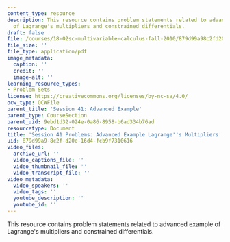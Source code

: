 ```yaml
---
content_type: resource
description: This resource contains problem statements related to advanced example
  of Lagrange's multipliers and constrained differentials.
draft: false
file: /courses/18-02sc-multivariable-calculus-fall-2010/879d99a98c2fd20e16d4fcb9f7310616_MIT18_02SC_pb_33_quest.pdf
file_size: ''
file_type: application/pdf
image_metadata:
  caption: ''
  credit: ''
  image-alt: ''
learning_resource_types:
- Problem Sets
license: https://creativecommons.org/licenses/by-nc-sa/4.0/
ocw_type: OCWFile
parent_title: 'Session 41: Advanced Example'
parent_type: CourseSection
parent_uid: 9ebd1d32-024e-0a86-8958-b6ad334b76ad
resourcetype: Document
title: 'Session 41 Problems: Advanced Example Lagrange''s Multipliers'
uid: 879d99a9-8c2f-d20e-16d4-fcb9f7310616
video_files:
  archive_url: ''
  video_captions_file: ''
  video_thumbnail_file: ''
  video_transcript_file: ''
video_metadata:
  video_speakers: ''
  video_tags: ''
  youtube_description: ''
  youtube_id: ''
---
```

This resource contains problem statements related to advanced example of Lagrange's multipliers and constrained differentials.